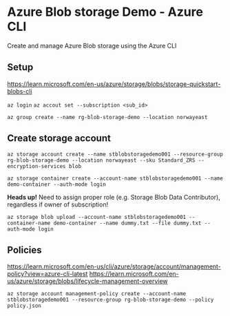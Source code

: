 # Azure Blob storage Demo - Azure CLI

Create and manage Azure Blob storage using the Azure CLI

## Setup
https://learn.microsoft.com/en-us/azure/storage/blobs/storage-quickstart-blobs-cli

``az login``
``az accout set --subscription <sub_id>``

``az group create --name rg-blob-storage-demo --location norwayeast``

## Create storage account

``az storage account create --name stblobstoragedemo001 --resource-group rg-blob-storage-demo --location norwayeast --sku Standard_ZRS --encryption-services blob``

``az storage container create --account-name stblobstoragedemo001 --name demo-container --auth-mode login``

__Heads up!__ Need to assign proper role (e.g. Storage Blob Data Contributor), regardless if owner of subscription!

``az storage blob upload --account-name stblobstoragedemo001 --container-name demo-container --name dummy.txt --file dummy.txt --auth-mode login``

## Policies
https://learn.microsoft.com/en-us/cli/azure/storage/account/management-policy?view=azure-cli-latest
https://learn.microsoft.com/en-us/azure/storage/blobs/lifecycle-management-overview

``az storage account management-policy create --account-name stblobstoragedemo001 --resource-group rg-blob-storage-demo --policy policy.json``